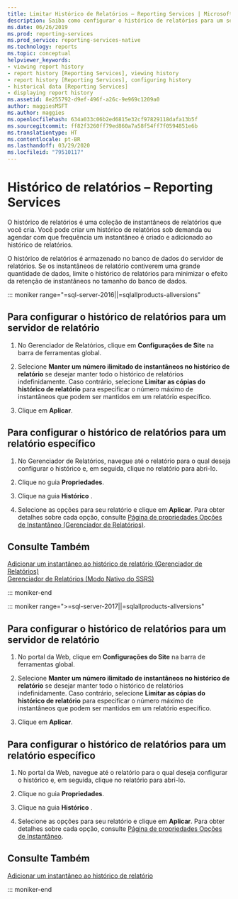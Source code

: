 ```yaml
---
title: Limitar Histórico de Relatórios – Reporting Services | Microsoft Docs
description: Saiba como configurar o histórico de relatórios para um servidor de relatório. Saiba também como configurar o histórico de relatórios para um relatório específico.
ms.date: 06/26/2019
ms.prod: reporting-services
ms.prod_service: reporting-services-native
ms.technology: reports
ms.topic: conceptual
helpviewer_keywords:
- viewing report history
- report history [Reporting Services], viewing history
- report history [Reporting Services], configuring history
- historical data [Reporting Services]
- displaying report history
ms.assetid: 8e255792-d9ef-496f-a26c-9e969c1209a0
author: maggiesMSFT
ms.author: maggies
ms.openlocfilehash: 634a033c06b2ed6815e32cf97829118dafa13b5f
ms.sourcegitcommit: ff82f3260ff79ed860a7a58f54ff7f0594851e6b
ms.translationtype: HT
ms.contentlocale: pt-BR
ms.lasthandoff: 03/29/2020
ms.locfileid: "79510117"
---
```

# <a name="limit-report-history---reporting-services"></a>Histórico de relatórios – Reporting Services
  O histórico de relatórios é uma coleção de instantâneos de relatórios que você cria. Você pode criar um histórico de relatórios sob demanda ou agendar com que frequência um instantâneo é criado e adicionado ao histórico de relatórios.  
  
 O histórico de relatórios é armazenado no banco de dados do servidor de relatórios. Se os instantâneos de relatório contiverem uma grande quantidade de dados, limite o histórico de relatórios para minimizar o efeito da retenção de instantâneos no tamanho do banco de dados.  

::: moniker range="=sql-server-2016||=sqlallproducts-allversions"
  
## <a name="to-configure-report-history-for-a-report-server"></a>Para configurar o histórico de relatórios para um servidor de relatório  
  
1.  No Gerenciador de Relatórios, clique em **Configurações de Site** na barra de ferramentas global.  
  
2.  Selecione **Manter um número ilimitado de instantâneos no histórico de relatório** se desejar manter todo o histórico de relatórios indefinidamente. Caso contrário, selecione **Limitar as cópias do histórico de relatório** para especificar o número máximo de instantâneos que podem ser mantidos em um relatório específico.  
  
3.  Clique em **Aplicar**.  
  
## <a name="to-configure-report-history-for-a-specific-report"></a>Para configurar o histórico de relatórios para um relatório específico  
  
1.  No Gerenciador de Relatórios, navegue até o relatório para o qual deseja configurar o histórico e, em seguida, clique no relatório para abri-lo.  
  
2.  Clique no guia **Propriedades**.  
  
3.  Clique na guia **Histórico** .  
  
4.  Selecione as opções para seu relatório e clique em **Aplicar**. Para obter detalhes sobre cada opção, consulte [Página de propriedades Opções de Instantâneo &#40;Gerenciador de Relatórios&#41;](https://msdn.microsoft.com/library/f6641f59-5267-4f57-8957-63b93d1a9679).  
  
## <a name="see-also"></a>Consulte Também  
 [Adicionar um instantâneo ao histórico de relatório &#40;Gerenciador de Relatórios&#41;](../../reporting-services/report-server/add-a-snapshot-to-report-history-report-manager.md)   
 [Gerenciador de Relatórios &#40;Modo Nativo do SSRS&#41;](https://msdn.microsoft.com/library/80949f9d-58f5-48e3-9342-9e9bf4e57896)  

::: moniker-end

::: moniker range=">=sql-server-2017||=sqlallproducts-allversions"

## <a name="to-configure-report-history-for-a-report-server"></a>Para configurar o histórico de relatórios para um servidor de relatório  
  
1.  No portal da Web, clique em **Configurações do Site** na barra de ferramentas global.  
  
2.  Selecione **Manter um número ilimitado de instantâneos no histórico de relatório** se desejar manter todo o histórico de relatórios indefinidamente. Caso contrário, selecione **Limitar as cópias do histórico de relatório** para especificar o número máximo de instantâneos que podem ser mantidos em um relatório específico.  
  
3.  Clique em **Aplicar**.  
  
## <a name="to-configure-report-history-for-a-specific-report"></a>Para configurar o histórico de relatórios para um relatório específico  
  
1.  No portal da Web, navegue até o relatório para o qual deseja configurar o histórico e, em seguida, clique no relatório para abri-lo.  
  
2.  Clique no guia **Propriedades**.  
  
3.  Clique na guia **Histórico** .  
  
4.  Selecione as opções para seu relatório e clique em **Aplicar**. Para obter detalhes sobre cada opção, consulte [Página de propriedades Opções de Instantâneo](https://msdn.microsoft.com/library/f6641f59-5267-4f57-8957-63b93d1a9679).  
  
## <a name="see-also"></a>Consulte Também  
 [Adicionar um instantâneo ao histórico de relatório](../../reporting-services/report-server/add-a-snapshot-to-report-history-report-manager.md)   

::: moniker-end
  
